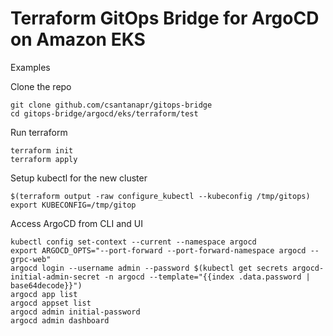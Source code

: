 # Terraform GitOps Bridge for ArgoCD on Amazon EKS

Examples


Clone the repo
```shell
git clone github.com/csantanapr/gitops-bridge
cd gitops-bridge/argocd/eks/terraform/test
```

Run terraform
```shell
terraform init
terraform apply
```

Setup kubectl for the new cluster
```shell
$(terraform output -raw configure_kubectl --kubeconfig /tmp/gitops)
export KUBECONFIG=/tmp/gitop
```

Access ArgoCD from CLI and UI
```shell
kubectl config set-context --current --namespace argocd
export ARGOCD_OPTS="--port-forward --port-forward-namespace argocd --grpc-web"
argocd login --username admin --password $(kubectl get secrets argocd-initial-admin-secret -n argocd --template="{{index .data.password | base64decode}}")
argocd app list
argocd appset list
argocd admin initial-password
argocd admin dashboard
```